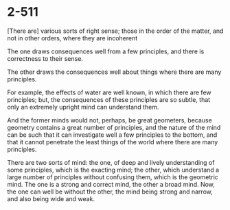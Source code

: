 # 2-511

[There are] various sorts of right sense; those in the order of the
matter, and not in other orders, where they are incoherent

The one draws consequences well from a few principles, and there is
correctness to their sense.

The other draws the consequences well about things where there are
many principles.

For example, the effects of water are well known, in which there are
few principles; but, the consequences of these principles are so
subtle, that only an extremely upright mind can understand them.

And the former minds would not, perhaps, be great geometers, because
geometry contains a great number of principles, and the nature of the
mind can be such that it can investigate well a few principles to the
bottom, and that it cannot penetrate the least things of the world
where there are many principles.

There are two sorts of mind: the one, of deep and lively understanding
of some principles, which is the exacting mind; the other, which
understand a large number of principles without confusing them, which
is the geometric mind.  The one is a strong and correct mind, the
other a broad mind.  Now, the one can well be without the other, the
mind being strong and narrow, and also being wide and weak.
